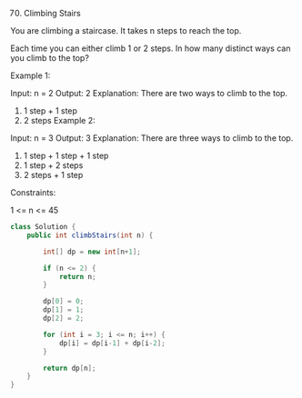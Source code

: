 70. Climbing Stairs

You are climbing a staircase. It takes n steps to reach the top.

Each time you can either climb 1 or 2 steps. In how many distinct ways can you climb to the top?

 

Example 1:

Input: n = 2
Output: 2
Explanation: There are two ways to climb to the top.
1. 1 step + 1 step
2. 2 steps
Example 2:

Input: n = 3
Output: 3
Explanation: There are three ways to climb to the top.
1. 1 step + 1 step + 1 step
2. 1 step + 2 steps
3. 2 steps + 1 step


Constraints:

1 <= n <= 45



```java
class Solution {
    public int climbStairs(int n) {

        int[] dp = new int[n+1];

        if (n <= 2) {
            return n;
        }

        dp[0] = 0;
        dp[1] = 1;
        dp[2] = 2;

        for (int i = 3; i <= n; i++) {
            dp[i] = dp[i-1] + dp[i-2];
        }

        return dp[n];
    }
}
```


